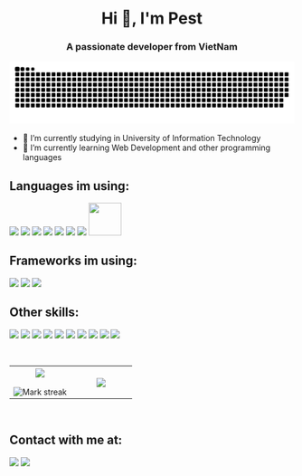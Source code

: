 <h1 align="center">Hi 👋, I'm Pest</h1>
<h3 align="center">A passionate developer from VietNam</h3>

<!--- snake -->
<div align="center">
    <img  src="https://github.com/1999AZZAR/1999AZZAR/blob/readme/resources/img/grid-snake.svg"
         alt="snake" /></a>
</div>

- 🔭 I’m currently studying in University of Information Technology
- 🌱 I’m currently learning Web Development and other programming languages

## Languages im using:
[![](https://skillicons.dev/icons?i=cpp&theme=light)](https://www.w3schools.com/cpp/)
[![](https://skillicons.dev/icons?i=cs&theme=light)](https://www.w3schools.com/cs/index.php)
[![](https://skillicons.dev/icons?i=js&theme=light)](https://www.w3schools.com/js/)
[![](https://skillicons.dev/icons?i=html&theme=light)](https://www.w3schools.com/html/)
[![](https://skillicons.dev/icons?i=css&theme=light)](https://www.w3schools.com/css/)
[![](https://skillicons.dev/icons?i=ts&theme=light)](https://www.typescriptlang.org/)
[![](https://skillicons.dev/icons?i=py&theme=light)](https://www.python.org/)
<a href="https://en.wikipedia.org/wiki/Assembly_language"><img src="https://user-images.githubusercontent.com/103866722/177873824-ac727cae-29d5-406d-87de-93bb2bf21f02.png" width="58" height="58" /></a>


## Frameworks im using:
[![](https://skillicons.dev/icons?i=nestjs&theme=light)](https://nestjs.com/)
[![](https://skillicons.dev/icons?i=express&theme=light)](https://expressjs.com/)
[![](https://skillicons.dev/icons?i=nodejs&theme=light)](https://nodejs.org/en)


## Other skills:
[![](https://skillicons.dev/icons?i=npm&theme=light)](https://www.npmjs.com/)
[![](https://skillicons.dev/icons?i=linux&theme=light)](https://en.wikipedia.org/wiki/Linux)
[![](https://skillicons.dev/icons?i=bash&theme=light)](https://en.wikipedia.org/wiki/Bash_(Unix_shell))
[![](https://skillicons.dev/icons?i=docker&theme=light)](https://www.docker.com/)
[![](https://skillicons.dev/icons?i=github&theme=light)](https://github.com/Pest270904)
[![](https://skillicons.dev/icons?i=prisma&theme=light)](https://www.prisma.io/)
[![](https://skillicons.dev/icons?i=ps&theme=light)](https://skillicons.dev)
[![](https://skillicons.dev/icons?i=visualstudio&theme=light)](https://visualstudio.microsoft.com/)
[![](https://skillicons.dev/icons?i=vscode&theme=light)](https://code.visualstudio.com/)
[![](https://skillicons.dev/icons?i=vim&theme=light)](https://www.vim.org/)

<br>
<p align="center">
    <!--- stats (start) -->
      <table align="center">
      <tr border="none">
      <td width="50%" align="center">   
        <img  align="center"  src="https://github-readme-stats.vercel.app/api?username=Pest270904&theme=dark&show_icons=true&count_private=true" />
        <br></br>
        <img  title="🔥 Get streak stats for your profile at git.io/streak-stats" alt="Mark streak" src="https://github-readme-streak-stats.herokuapp.com/?user=Pest270904&theme=dark&hide_border=false" /> 
      </td>
      <td width="50%" align="center"> 
        <img  align="center"  src="https://github-readme-stats.anuraghazra1.vercel.app/api/top-langs/?username=Pest270904&theme=dark&hide_border=false&no-bg=true&no-frame=true&langs_count=10"/> 
        </td>
      </tr>
    </table>
</p>

<br>

## Contact with me at:
[![](https://skillicons.dev/icons?i=discord&theme=light)](discordapp.com/users/570912822456877066)
[![](https://skillicons.dev/icons?i=twitter&theme=light)](https://twitter.com/sleepypest)
